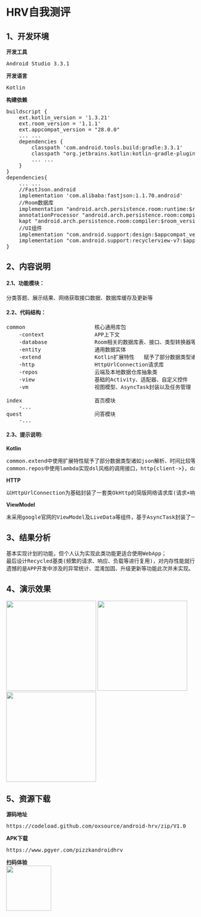 # HRV自我测评

## 1、开发环境
<b>开发工具</b>
<pre>Android Studio 3.3.1</pre>
<b>开发语言</b>
<pre>Kotlin</pre>
<b>构建依赖</b>  
<pre>
buildscript {
    ext.kotlin_version = '1.3.21'
    ext.room_version = '1.1.1'
    ext.appcompat_version = "28.0.0"
	... ...
    dependencies {
        classpath 'com.android.tools.build:gradle:3.3.1'
        classpath "org.jetbrains.kotlin:kotlin-gradle-plugin:$kotlin_version"
		... ...
    }
}
dependencies{
    ... ...
    //FastJson.android
    implementation 'com.alibaba:fastjson:1.1.70.android'
    //Room数据库
    implementation "android.arch.persistence.room:runtime:$room_version"
    annotationProcessor "android.arch.persistence.room:compiler:$room_version"
    kapt "android.arch.persistence.room:compiler:$room_version"
    //UI组件
    implementation "com.android.support:design:$appcompat_version"
    implementation "com.android.support:recyclerview-v7:$appcompat_version"
}
</pre>

## 2、内容说明
#### 2.1、功能模块：
<pre>分类答题、展示结果、网络获取接口数据、数据库缓存及更新等</pre>

#### 2.2、代码结构： 
<pre>
common                      核心通用库包  
    -context                APP上下文  
    -database               Room相关的数据库表、接口、类型转换器等  
    -entity                 通用数据实体  
    -extend                 Kotlin扩展特性   赋予了部分数据类型诸如json解析、时间比较等功能  
    -http                   HttpUrlConnection请求库  
    -repos                  云端及本地数据仓库抽象类  
    -view                   基础的Activity、适配器、自定义控件  
    -vm                     视图模型、AsyncTask封装以及任务管理  
  
index                       首页模块  
    -...                      
quest                       问答模块  
    -...    
</pre>
  
#### 2.3、提示说明:
<b>Kotlin</b>
<pre>
common.extend中使用扩展特性赋予了部分数据类型诸如json解析、时间比较等功能
common.repos中使用lambda实现dsl风格的调用接口，http{client->}，database{db->}
</pre>

<b>HTTP</b>
<pre>
以HttpUrlConnection为基础封装了一套类OkHttp的简版网络请求库(请求+响应+客户端+拦截器)
</pre>

<b>ViewModel</b>
<pre>
未采用google官网的ViewModel及LiveData等组件，基于AsyncTask封装了一套易于在Activity中进行异步请求的视图模型组件
</pre>

## 3、结果分析
<pre>
基本实现计划的功能，但个人认为实现此类功能更适合使用WebApp；
最后设计Recycled基类(频繁的请求、响应、负载等进行复用)，对内存性能就行优化；
遗憾的是APP开发中涉及的异常统计、混淆加固、升级更新等功能此次并未实现。
</pre>

## 4、演示效果

<img src="https://app-screenshot.pgyer.com/image/view/app_screenshots/0ac48a32a3e195599b8d2f345e2aebbc-528" width="240"/>     <img src="https://app-screenshot.pgyer.com/image/view/app_screenshots/483ff5a62dfc2d923d963e0d213c4f39-528" width="240"/>  <img src="https://app-screenshot.pgyer.com/image/view/app_screenshots/ba24ba25746fcf8576ff4a5842d1409f-528" width="240"/>

## 5、资源下载
<b>源码地址</b>
<pre>https://codeload.github.com/oxsource/android-hrv/zip/V1.0</pre>
<b>APK下载</b>
<pre>https://www.pgyer.com/pizzkandroidhrv</pre>
<b>扫码体验</b>  
<img src="https://www.pgyer.com/app/qrcode/pizzkandroidhrv" width="120"/>

